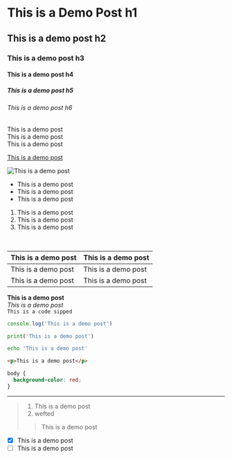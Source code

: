# This is a Demo Post h1

## This is a demo post h2

### This is a demo post h3

#### This is a demo post h4

##### This is a demo post h5

###### This is a demo post h6

This is a demo post  
This is a demo post  
This is a demo post

[This is a demo post](https://www.google.com)

![This is a demo post](https://www.google.com/images/branding/googlelogo/1x/googlelogo_color_272x92dp.png)

- This is a demo post
- This is a demo post
- This is a demo post

1. This is a demo post
2. This is a demo post
3. This is a demo post  

<br>

| This is a demo post | This is a demo post |
|---------------------|---------------------|
| This is a demo post | This is a demo post |
| This is a demo post | This is a demo post |

**This is a demo post**    
*This is a demo post*  
`This is a code sipped`  


```javascript  
console.log('This is a demo post')  
```  
  
```python
print('This is a demo post')
```

```bash
echo 'This is a demo post'
```

```html
<p>This is a demo post</p>
```

```css
body {
  background-color: red;
}
```

---

>  
> 1. This is a demo post  
> 2. wefted  
>  
>> This is a demo post  
>    

- [x] This is a demo post  
- [ ] This is a demo post
